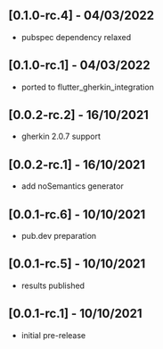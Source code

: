 ## [0.1.0-rc.4] - 04/03/2022
* pubspec dependency relaxed

## [0.1.0-rc.1] - 04/03/2022
* ported to flutter_gherkin_integration

## [0.0.2-rc.2] - 16/10/2021
* gherkin 2.0.7 support

## [0.0.2-rc.1] - 16/10/2021
* add noSemantics generator

## [0.0.1-rc.6] - 10/10/2021
* pub.dev preparation

## [0.0.1-rc.5] - 10/10/2021
* results published

## [0.0.1-rc.1] - 10/10/2021
* initial pre-release